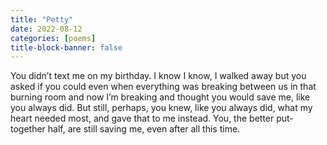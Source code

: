 ```yaml
---
title: "Petty"
date: 2022-08-12
categories: [poems]
title-block-banner: false
---
```

You didn’t text me on my birthday.
I know I know, I walked away
but you asked if you could
even when everything was breaking
between us in that burning room and now
I’m breaking and thought you would
save me, like you always did. But still,
perhaps, you knew, like you always did,
what my heart needed most, and gave that
to me instead. You, the better put-together half,
are still saving me, even after all this time.
